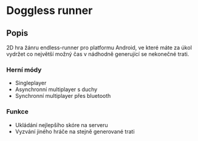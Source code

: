 # Doggless runner

## Popis
2D hra žánru endless-runner pro platformu Android, ve které máte za úkol vydržet co největší možný čas v nádhodně generující se nekonečné trati.

### Herní módy
* Singleplayer
* Asynchronní multiplayer s duchy
* Synchronní multiplayer přes bluetooth

### Funkce
* Ukládání nejlepšího skóre na serveru
* Vyzvání jiného hráče na stejně generované trati